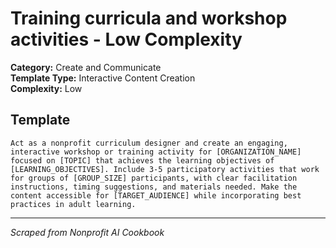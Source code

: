 # Training curricula and workshop activities - Low Complexity

**Category:** Create and Communicate  
**Template Type:** Interactive Content Creation  
**Complexity:** Low

## Template

```
Act as a nonprofit curriculum designer and create an engaging, interactive workshop or training activity for [ORGANIZATION_NAME] focused on [TOPIC] that achieves the learning objectives of [LEARNING_OBJECTIVES]. Include 3-5 participatory activities that work for groups of [GROUP_SIZE] participants, with clear facilitation instructions, timing suggestions, and materials needed. Make the content accessible for [TARGET_AUDIENCE] while incorporating best practices in adult learning.
```

---
*Scraped from Nonprofit AI Cookbook*

